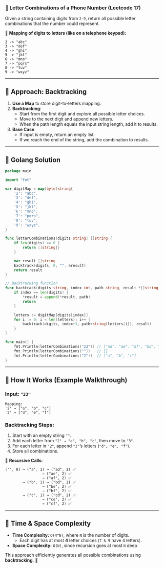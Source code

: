 ### **📌 Letter Combinations of a Phone Number (Leetcode 17)**
Given a string containing digits from `2-9`, return all possible letter combinations that the number could represent.

📌 **Mapping of digits to letters (like on a telephone keypad):**
```
2 -> "abc"
3 -> "def"
4 -> "ghi"
5 -> "jkl"
6 -> "mno"
7 -> "pqrs"
8 -> "tuv"
9 -> "wxyz"
```

---

## **🔹 Approach: Backtracking**
1. **Use a Map** to store digit-to-letters mapping.
2. **Backtracking**:
   - Start from the first digit and explore all possible letter choices.
   - Move to the next digit and append new letters.
   - When the path length equals the input string length, add it to results.
3. **Base Case**:
   - If input is empty, return an empty list.
   - If we reach the end of the string, add the combination to results.

---

## **🔹 Golang Solution**
```go
package main

import "fmt"

var digitMap = map[byte]string{
	'2': "abc",
	'3': "def",
	'4': "ghi",
	'5': "jkl",
	'6': "mno",
	'7': "pqrs",
	'8': "tuv",
	'9': "wxyz",
}

func letterCombinations(digits string) []string {
	if len(digits) == 0 {
		return []string{}
	}

	var result []string
	backtrack(digits, 0, "", &result)
	return result
}

// Backtracking function
func backtrack(digits string, index int, path string, result *[]string) {
	if index == len(digits) {
		*result = append(*result, path)
		return
	}

	letters := digitMap[digits[index]]
	for i := 0; i < len(letters); i++ {
		backtrack(digits, index+1, path+string(letters[i]), result)
	}
}

func main() {
	fmt.Println(letterCombinations("23")) // ["ad", "ae", "af", "bd", "be", "bf", "cd", "ce", "cf"]
	fmt.Println(letterCombinations(""))   // []
	fmt.Println(letterCombinations("2"))  // ["a", "b", "c"]
}
```

---

## **🔹 How It Works (Example Walkthrough)**
### **Input:** `"23"`
```
Mapping: 
'2' → ["a", "b", "c"]
'3' → ["d", "e", "f"]
```

### **Backtracking Steps:**
1. Start with an empty string `""`.
2. Add each letter from `"2" → "a", "b", "c"`, then move to `"3"`.
3. For each letter in `"2"`, append `"3"`’s letters (`"d", "e", "f"`).
4. Store all combinations.

📌 **Recursive Calls:**  
```
("", 0) → ("a", 1) → ("ad", 2) ✅  
                 → ("ae", 2) ✅  
                 → ("af", 2) ✅  
        → ("b", 1) → ("bd", 2) ✅  
                 → ("be", 2) ✅  
                 → ("bf", 2) ✅  
        → ("c", 1) → ("cd", 2) ✅  
                 → ("ce", 2) ✅  
                 → ("cf", 2) ✅  
```

---

## **🔹 Time & Space Complexity**
- **Time Complexity:** `O(4^N)`, where `N` is the number of digits.
  - Each digit has at most **4** letter choices (`7 & 9` have 4 letters).
- **Space Complexity:** `O(N)`, since recursion goes at most `N` deep.

This approach efficiently generates all possible combinations using **backtracking**. 🚀
